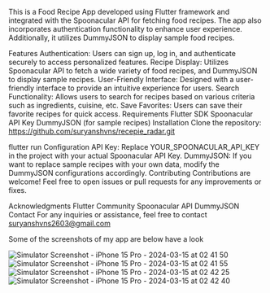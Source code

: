 This is a Food Recipe App developed using Flutter framework and integrated with the Spoonacular API for fetching food recipes. The app also incorporates authentication functionality to enhance user experience. Additionally, it utilizes DummyJSON to display sample food recipes.

Features
Authentication: Users can sign up, log in, and authenticate securely to access personalized features.
Recipe Display: Utilizes Spoonacular API to fetch a wide variety of food recipes, and DummyJSON to display sample recipes.
User-Friendly Interface: Designed with a user-friendly interface to provide an intuitive experience for users.
Search Functionality: Allows users to search for recipes based on various criteria such as ingredients, cuisine, etc.
Save Favorites: Users can save their favorite recipes for quick access.
Requirements
Flutter SDK
Spoonacular API Key
DummyJSON (for sample recipes)
Installation
Clone the repository: https://github.com/suryanshvns/recepie_radar.git

flutter run
Configuration
API Key: Replace YOUR_SPOONACULAR_API_KEY in the project with your actual Spoonacular API Key.
DummyJSON: If you want to replace sample recipes with your own data, modify the DummyJSON configurations accordingly.
Contributing
Contributions are welcome! Feel free to open issues or pull requests for any improvements or fixes.

Acknowledgments
Flutter Community
Spoonacular API
DummyJSON
Contact
For any inquiries or assistance, feel free to contact suryanshvns2603@gmail.com


Some of the screenshots of my app are below have a look 

![Simulator Screenshot - iPhone 15 Pro - 2024-03-15 at 02 41 50](https://github.com/suryanshvns/recepie_radar/assets/130680873/cfe3ecfd-7c0b-4221-a079-72537b73ce72)
![Simulator Screenshot - iPhone 15 Pro - 2024-03-15 at 02 41 55](https://github.com/suryanshvns/recepie_radar/assets/130680873/3b437ba1-0d97-44f2-b96a-089ef429720d)
![Simulator Screenshot - iPhone 15 Pro - 2024-03-15 at 02 42 25](https://github.com/suryanshvns/recepie_radar/assets/130680873/0c0f5bf5-20f9-4705-9d39-3d5e1284a79f)
![Simulator Screenshot - iPhone 15 Pro - 2024-03-15 at 02 42 40](https://github.com/suryanshvns/recepie_radar/assets/130680873/a9370465-27d6-409a-afa5-b33e5bacd0dd)











